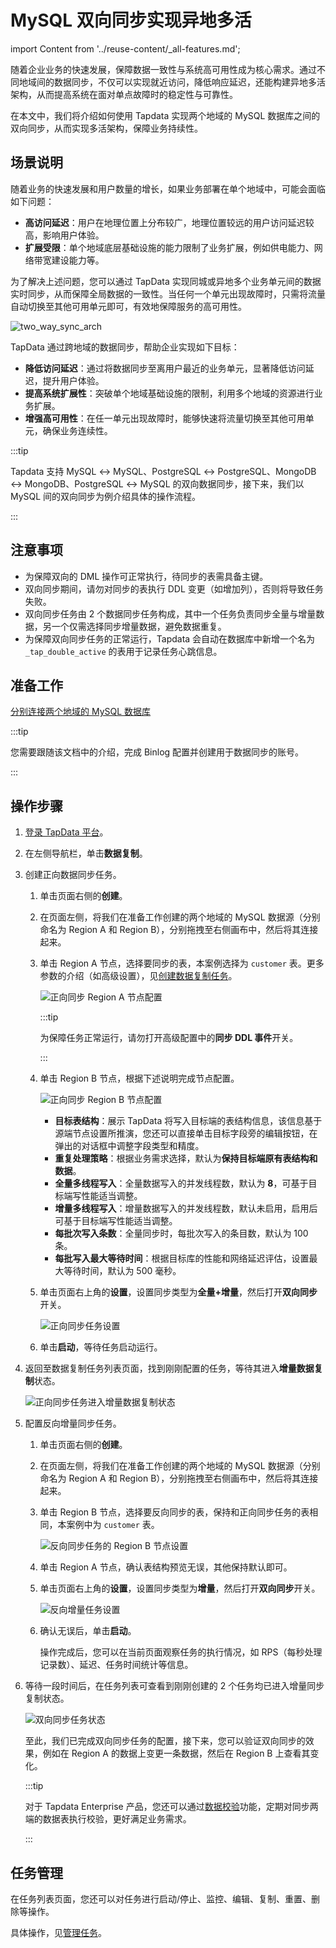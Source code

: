 # MySQL 双向同步实现异地多活
import Content from '../reuse-content/_all-features.md';

<Content />

随着企业业务的快速发展，保障数据一致性与系统高可用性成为核心需求。通过不同地域间的数据同步，不仅可以实现就近访问，降低响应延迟，还能构建异地多活架构，从而提高系统在面对单点故障时的稳定性与可靠性。

在本文中，我们将介绍如何使用 Tapdata 实现两个地域的 MySQL 数据库之间的双向同步，从而实现多活架构，保障业务持续性。

## 场景说明

随着业务的快速发展和用户数量的增长，如果业务部署在单个地域中，可能会面临如下问题：

- **高访问延迟**：用户在地理位置上分布较广，地理位置较远的用户访问延迟较高，影响用户体验。
- **扩展受限**：单个地域底层基础设施的能力限制了业务扩展，例如供电能力、网络带宽建设能力等。

为了解决上述问题，您可以通过 TapData 实现同城或异地多个业务单元间的数据实时同步，从而保障全局数据的一致性。当任何一个单元出现故障时，只需将流量自动切换至其他可用单元即可，有效地保障服务的高可用性。

![two_way_sync_arch](../images/two_way_sync_arch.png)

TapData 通过跨地域的数据同步，帮助企业实现如下目标：

- **降低访问延迟**：通过将数据同步至离用户最近的业务单元，显著降低访问延迟，提升用户体验。
- **提高系统扩展性**：突破单个地域基础设施的限制，利用多个地域的资源进行业务扩展。
- **增强高可用性**：在任一单元出现故障时，能够快速将流量切换至其他可用单元，确保业务连续性。



:::tip

Tapdata 支持 MySQL ↔ MySQL、PostgreSQL ↔ PostgreSQL、MongoDB ↔ MongoDB、PostgreSQL ↔ MySQL 的双向数据同步，接下来，我们以 MySQL 间的双向同步为例介绍具体的操作流程。

:::

## 注意事项

- 为保障双向的 DML 操作可正常执行，待同步的表需具备主键。
- 双向同步期间，请勿对同步的表执行 DDL 变更（如增加列），否则将导致任务失败。
- 双向同步任务由 2 个数据同步任务构成，其中一个任务负责同步全量与增量数据，另一个仅需选择同步增量数据，避免数据重复。
- 为保障双向同步任务的正常运行，Tapdata 会自动在数据库中新增一个名为 `_tap_double_active` 的表用于记录任务心跳信息。

## 准备工作

[分别连接两个地域的 MySQL 数据库](../prerequisites/on-prem-databases/mysql.md)

:::tip

您需要跟随该文档中的介绍，完成 Binlog 配置并创建用于数据同步的账号。

:::

## 操作步骤

1. [登录 TapData 平台](../user-guide/log-in.md)。

2. 在左侧导航栏，单击**数据复制**。

3. 创建正向数据同步任务。

   1. 单击页面右侧的**创建**。

   2. 在页面左侧，将我们在准备工作创建的两个地域的 MySQL 数据源（分别命名为 Region A 和 Region B），分别拖拽至右侧画布中，然后将其连接起来。

   3. 单击 Region A 节点，选择要同步的表，本案例选择为 `customer` 表。更多参数的介绍（如高级设置），见[创建数据复制任务](../user-guide/data-pipeline/copy-data/create-task.md)。

      ![正向同步 Region A 节点配置](../images/forward_sync_source.png)

      :::tip

      为保障任务正常运行，请勿打开高级配置中的**同步 DDL 事件**开关。

      :::

   4. 单击 Region B 节点，根据下述说明完成节点配置。

      ![正向同步 Region B 节点配置](../images/forward_sync_target.png)

      * **目标表结构**：<span id="release320-col-length">展示</span> TapData 将写入目标端的表结构信息，该信息基于源端节点设置所推演，您还可以直接单击目标字段旁的编辑按钮，在弹出的对话框中调整字段类型和精度。
      * **重复处理策略**：根据业务需求选择，默认为**保持目标端原有表结构和数据**。 
      * **全量多线程写入**：全量数据写入的并发线程数，默认为 **8**，可基于目标端写性能适当调整。 
      * **增量多线程写入**：增量数据写入的并发线程数，默认未启用，启用后可基于目标端写性能适当调整。 
      * **每批次写入条数**：全量同步时，每批次写入的条目数，默认为 100 条。 
      * **每批写入最大等待时间**：根据目标库的性能和网络延迟评估，设置最大等待时间，默认为 500 毫秒。     

   5. 单击页面右上角的**设置**，设置同步类型为**全量+增量**，然后打开**双向同步**开关。

      ![正向同步任务设置](../images/forward_sync_task_settings.png)

   6. 单击**启动**，等待任务启动运行。

4. 返回至数据复制任务列表页面，找到刚刚配置的任务，等待其进入**增量数据复制**状态。

   ![正向同步任务进入增量数据复制状态](../images/forward_sync_incremental_status.png)

5. 配置反向增量同步任务。

   1. 单击页面右侧的**创建**。

   2. 在页面左侧，将我们在准备工作创建的两个地域的 MySQL 数据源（分别命名为 Region A 和 Region B），分别拖拽至右侧画布中，然后将其连接起来。

   3. 单击 Region B 节点，选择要反向同步的表，保持和正向同步任务的表相同，本案例中为 `customer` 表。

      ![反向同步任务的 Region B 节点设置](../images/reverse_sync_source.png)

   4. 单击 Region A 节点，确认表结构预览无误，其他保持默认即可。

   5. 单击页面右上角的**设置**，设置同步类型为**增量**，然后打开**双向同步**开关。

      ![反向增量任务设置](../images/reverse_sync_task_settings.png)

   6. 确认无误后，单击**启动**。

      操作完成后，您可以在当前页面观察任务的执行情况，如 RPS（每秒处理记录数）、延迟、任务时间统计等信息。

6. 等待一段时间后，在任务列表可查看到刚刚创建的 2 个任务均已进入增量同步复制状态。

   ![双向同步任务状态](../images/two_way_sync_task_status.png)

   至此，我们已完成双向同步任务的配置，接下来，您可以验证双向同步的效果，例如在 Region A 的数据上变更一条数据，然后在 Region B 上查看其变化。

   :::tip

   对于 Tapdata Enterprise 产品，您还可以通过[数据校验](../ser-guide/data-pipeline/verify-data.md)功能，定期对同步两端的数据表执行校验，更好满足业务需求。

   :::

## 任务管理

在任务列表页面，您还可以对任务进行启动/停止、监控、编辑、复制、重置、删除等操作。

具体操作，见[管理任务](../user-guide/data-pipeline/copy-data/manage-task.md)。
